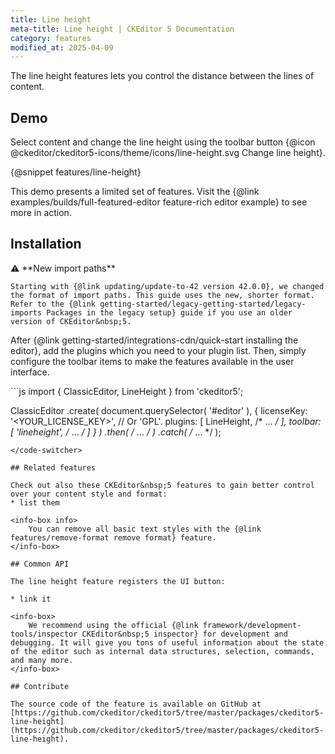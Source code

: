 ```yaml
---
title: Line height
meta-title: Line height | CKEditor 5 Documentation
category: features
modified_at: 2025-04-09
---
```


The line height features lets you control the distance between the lines of content.

## Demo

Select content and change the line height using the toolbar button {@icon @ckeditor/ckeditor5-icons/theme/icons/line-height.svg Change line height}.

{@snippet features/line-height}

<info-box info>
	This demo presents a limited set of features. Visit the {@link examples/builds/full-featured-editor feature-rich editor example} to see more in action.
</info-box>

## Installation

<info-box info>
	⚠️ **New import paths**

	Starting with {@link updating/update-to-42 version 42.0.0}, we changed the format of import paths. This guide uses the new, shorter format. Refer to the {@link getting-started/legacy-getting-started/legacy-imports Packages in the legacy setup} guide if you use an older version of CKEditor&nbsp;5.
</info-box>

After {@link getting-started/integrations-cdn/quick-start installing the editor}, add the plugins which you need to your plugin list. Then, simply configure the toolbar items to make the features available in the user interface.

<code-switcher>
```js
import { ClassicEditor, LineHeight } from 'ckeditor5';

ClassicEditor
	.create( document.querySelector( '#editor' ), {
		licenseKey: '<YOUR_LICENSE_KEY>', // Or 'GPL'.
		plugins: [ LineHeight, /* ... */ ],
		toolbar: [ 'lineheight', /* ... */ ]
	} )
	.then( /* ... */ )
	.catch( /* ... */ );
```
</code-switcher>

## Related features

Check out also these CKEditor&nbsp;5 features to gain better control over your content style and format:
* list them

<info-box info>
	You can remove all basic text styles with the {@link features/remove-format remove format} feature.
</info-box>

## Common API

The line height feature registers the UI button:

* link it

<info-box>
	We recommend using the official {@link framework/development-tools/inspector CKEditor&nbsp;5 inspector} for development and debugging. It will give you tons of useful information about the state of the editor such as internal data structures, selection, commands, and many more.
</info-box>

## Contribute

The source code of the feature is available on GitHub at [https://github.com/ckeditor/ckeditor5/tree/master/packages/ckeditor5-line-height](https://github.com/ckeditor/ckeditor5/tree/master/packages/ckeditor5-line-height).
